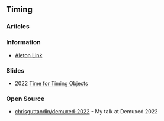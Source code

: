## Timing



### Articles



### Information
- [Aleton Link](https://www.ableton.com/en/link/)



### Slides
- 2022 [Time for Timing Objects](https://chrisguttandin.github.io/demuxed-2022/slides/1)



### Open Source
- [chrisguttandin/demuxed-2022](https://github.com/chrisguttandin/demuxed-2022) - My talk at Demuxed 2022
